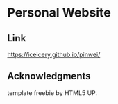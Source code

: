 # Personal Website

## Link
https://iceicery.github.io/pinwei/

## Acknowledgments
template freebie by HTML5 UP.